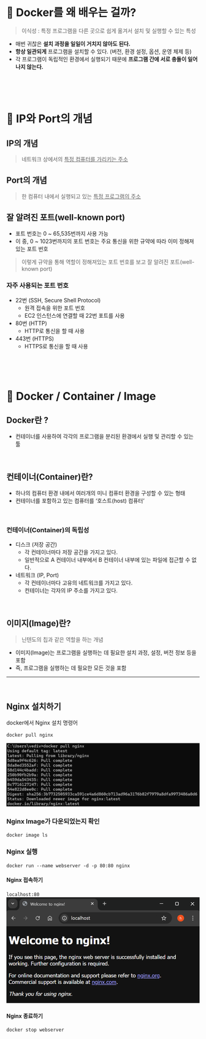 # 📖 Docker를 왜 배우는 걸까?

> 이식성 : 특정 프로그램을 다른 곳으로 쉽게 옮겨서 설치 및 실행할 수 있는 특성

- 매번 귀찮은 **설치 과정을 일일이 거치지 않아도 된다.**
- **항상 일관되게** 프로그램을 설치할 수 있다. (버전, 환경 설정, 옵션, 운영 체제 등)
- 각 프로그램이 독립적인 환경에서 실행되기 때문에 **프로그램 간에 서로 충돌이 일어나지 않는다.**

<br>
<br>
<br>

# 📖 IP와 Port의 개념

## IP의 개념

> 네트워크 상에서의 <u>특정 컴퓨터를 가리키는 주소</u>

## Port의 개념

> 한 컴퓨터 내에서 실행되고 있는 <u>특정 프로그램의 주소</u>

## 잘 알려진 포트(well-known port)

- 포트 번호는 0 ~ 65,535번까지 사용 가능
- 이 중, 0 ~ 1023번까지의 포트 번호는 주요 통신을 위한 규약에 따라 이미 정해져 있는 포트 번호

> 이렇게 규약을 통해 역할이 정해져있는 포트 번호를 보고 잘 알려진 포트(well-known port)

### 자주 사용되는 포트 번호
- 22번 (SSH, Secure Shell Protocol)
    - 원격 접속을 위한 포트 번호
    - EC2 인스턴스에 연결할 때 22번 포트를 사용
- 80번 (HTTP)
    - HTTP로 통신을 할 때 사용
- 443번 (HTTPS)
    - HTTPS로 통신을 할 때 사용

    
<br>
<br>
<br>

# 📖 Docker / Container / Image

## Docker란 ?
- 컨테이너를 사용하여 각각의 프로그램을 분리된 환경에서 실행 및 관리할 수 있는 툴

<br>

## 컨테이너(Container)란?
- 하나의 컴퓨터 환경 내에서 여러개의 미니 컴퓨터 환경을 구성할 수 있는 형태
- 컨테이너를 포함하고 있는 컴퓨터를 ‘호스트(host) 컴퓨터’

<br>

### 컨테이너(Container)의 독립성
- 디스크 (저장 공간)
    - 각 컨테이너마다 저장 공간을 가지고 있다.
    - 일반적으로 A 컨테이너 내부에서 B 컨테이너 내부에 있는 파일에 접근할 수 없다.
- 네트워크 (IP, Port)
    - 각 컨테이너마다 고유의 네트워크를 가지고 있다.
    - 컨테이너는 각자의 IP 주소를 가지고 있다.

<br>

## 이미지(Image)란?

>  닌텐도의 칩과 같은 역할을 하는 개념

- 이미지(Image)는 프로그램을 실행하는 데 필요한 설치 과정, 설정, 버전 정보 등을 포함
- 즉, 프로그램을 실행하는 데 필요한 모든 것을 포함


---

<br>

## Nginx 설치하기

docker에서 Nginx 설치 명령어

```
docker pull nginx
```

![alt text](image.png)


### Nginx Image가 다운되었는지 확인

```
docker image ls
```

### Nginx 실행

```
docker run --name webserver -d -p 80:80 nginx
```

#### Nginx 접속하기

`localhost:80`
![alt text](image-1.png)

#### Nginx 종료하기

```
docker stop webserver
```



